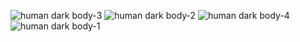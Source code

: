 ![human dark body-3](human_dark_body-3.png)
![human dark body-2](human_dark_body-2.png)
![human dark body-4](human_dark_body-4.png)
![human dark body-1](human_dark_body-1.png)
